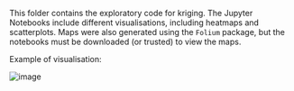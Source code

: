 This folder contains the exploratory code for kriging. The Jupyter Notebooks include different visualisations, including heatmaps and scatterplots. Maps were also generated using the `Folium` package, but the notebooks must be downloaded (or trusted) to view the maps.

Example of visualisation:

![image](https://user-images.githubusercontent.com/64476154/232059100-aa2c2792-d00d-48d8-ba15-2cd008a853b4.png)
